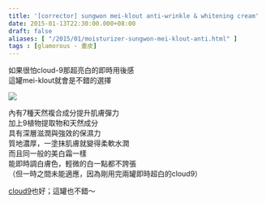 ```yaml
---
title: '[corrector] sungwon mei-klout anti-wrinkle & whitening cream'
date: 2015-01-13T22:30:00.000+08:00
draft: false
aliases: [ "/2015/01/moisturizer-sungwon-mei-klout-anti.html" ]
tags : [glamorous - 畫皮]
---
```


如果很怕cloud-9那超亮白的即時用後感  
這罐mei-klout就會是不錯的選擇  

![](/images/sungwonmeikloutcream.jpg)

內有7種天然複合成分提升肌膚彈力  
加上9植物提取物和天然成分  
具有深層滋潤與強效的保濕力  
質地濃厚，一塗抹肌膚就變得柔軟水潤  
而且同一般的美白霜一樣  
能即時調白膚色，輕微的白一點都不誇張  
（但一時之間未能適應，因為剛用完兩罐即時超白的cloud9）  
  
[cloud9](https://hidie.net/cloud9cream/)也好；這罐也不錯～  
  
